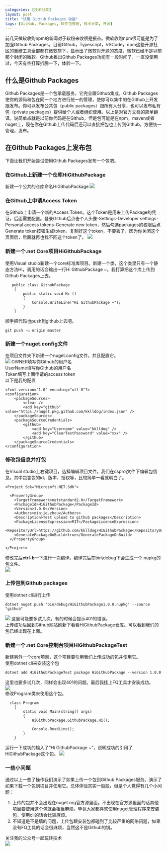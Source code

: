 ```yaml
---
categories: [技术分享]
layout: post
title: "试用 GitHub Packages 功能"
tags: [GitHub, Packages, 软件包管理, 技术分享, 开源]
---
```


前几天微软收购npm的新闻对于软粉来收很是振奋。微软收购npm很可能是为了加强Github Packages。目前Github，Typescript，VSCode，npm这些开源社区的重磅工具全部都在微软旗下，显示出了微软对开源的态度，微软已经不是以前那个封闭的微软。Github推出Github Packages功能有一段时间了，一直没使用过，今天有空打算折腾一下，体验一下。
## 什么是Github Packages
Github Packages是一个包承载服务，它完全跟Github集成。Github Packages使你的源码和包在同一个地方进行统一的管理，使你可以集中的在Github上开发跟发布。你可以发布公共包（public packages）跟所有人分享，也可以发布私有包（private packages）提供给个人或者组织使用。以上是对官方文档的简单翻译。说简单点就是以前你代码是在Github，但是包可能是在npm，maven或者nuget上，现在你在Github上传代码后还可以直接把包也上传到Github，方便统一管理，发布。
## 在Github Packages上发布包
下面让我们开始尝试使用Github Packages发布一个包吧。
### 在Github上新建一个仓库HiGithubPackage
新建一个公共的仓库命名HiGithubPackage
![](https://s1.ax1x.com/2020/03/20/86QtBD.png)
### 在Github上申请Access Token
在Github上申请一个新的Access Token。这个Token是用来上传Package的凭证，后面需要配置。登录Github后点击个人头像-Settings-Developer settings-Personal access tokens-Generate new token，然后勾选packages的权限后点Generate token按钮生成token。复制好这个token，不要丢了，因为你关闭这个页面后，后面就再也找不回这个token了。
![](https://s1.ax1x.com/2020/03/20/86QB9I.png)
### 新建一个.net Core项目HiGithubPackage
使用Visual studio新建一个core标准库项目。新建一个类，这个类里只有一个静态方法Hi，调用的话会输出一行Hi GithubPackage ~。我打算把这个库上传到Github Packages上去。
```
   public class GithubPackage
    {
        public static void Hi ()
        {
            Console.WriteLine("Hi GithubPackage ~");
        }
    }
```
顺手把代码也push到github上去吧。
```
git push -u origin master
```
### 新建一个nuget.config文件
在项目文件夹下新建一个nuget.config文件，并且配置它。   
![](https://s1.ax1x.com/2020/03/20/86lA5d.png)
OWNER填写你Github的用户名   
UserName填写你Github的用户名   
Token填写上面申请的access token   
以下是我的配置
```
<?xml version="1.0" encoding="utf-8"?>
<configuration>
    <packageSources>
        <clear />
        <add key="github" value="https://nuget.pkg.github.com/kklldog/index.json" />
    </packageSources>
    <packageSourceCredentials>
        <github>
            <add key="Username" value="kklldog" />
            <add key="ClearTextPassword" value="xxx" />
        </github>
    </packageSourceCredentials>
</configuration>
```
### 修改包信息并打包
在Visual studio上右键项目，选择编辑项目文件。我们在csproj文件下编辑包信息。其中包含包的id，版本，授权等，比较简单一看就明白了。
```
<Project Sdk="Microsoft.NET.Sdk">

  <PropertyGroup>
    <TargetFramework>netstandard2.0</TargetFramework>
    <PackageId>HiGithubPackage</PackageId>
    <Version>1.0.0</Version>
    <Authors>minjie.zhou</Authors>
    <Description>Test upload to github packages</Description>
    <PackageLicenseExpression>MIT</PackageLicenseExpression>
    <RepositoryUrl>https://github.com/kklldog/HiGithubPackage</RepositoryUrl>
    <GeneratePackageOnBuild>true</GeneratePackageOnBuild>
  </PropertyGroup>

</Project>
```
修改完后**ctrl-b**一下进行一次编译。编译完后在bin\debug下会生成一个.nupkg的包文件。   
![](https://s1.ax1x.com/2020/03/20/861kLT.png)
### 上传包到Github packages
使用dotnet cli进行上传
```
dotnet nuget push "bin/debug/HiGithubPackage1.0.0.nupkg" --source "github"
```
![](https://s1.ax1x.com/2020/03/20/86QGjK.png)
这里可能要多试几次，有的时候会提示401的错误。   
上传成功后回到Github网站刷新下看看HiGithubPackage仓库。可以看到我们的包已经出现在上面。
### 新建一个.net Core控制台项目HiGithubPackageTest
新建另外一个core项目，这个项目要引用我们上传成功的包并使用它。   
使用dotnet cli来安装这个包
```
dotnet add HiGithubPackageTest package HiGithubPackage --version 1.0.0
```
这里也要多试几次，同样会出现401的问题。最后我挂上FQ工具才安装成功。  
![](https://s1.ax1x.com/2020/03/20/86QYnO.png)  
修改Program类来使用这个包。
```
  class Program
    {
        static void Main(string[] args)
        {
            HiGithubPackage.GithubPackage.Hi();

            Console.ReadLine();
        }
    }
```
运行一下成功的输入了“Hi GithubPackage ~”，说明成功的引用了HiGithubPackage这个包。
![](https://s1.ax1x.com/2020/03/20/86QQhR.md.png)
### 一些小问题
通过以上一些了操作我们演示了如果上传一个包到Github Packages服务。演示了如果下载一个包到项目并使用它。总体体验其实一般般，但是个人觉得有几个小问题：   
1. 上传的包并不会出现在nuget.org官方源里面。不出现在官方源里面的话其他项目要使用这个包就会相当麻烦。毕竟大家都喜欢使用nuget管理程序来安装包，使用cli的话会比较麻烦。
2. 不知道是不是墙的问题，上传包跟安装包都碰到了比较严重的网络问题，如果没有FQ工具的话会很麻烦，当然这不是Github的锅。

    
关注我的公众号一起玩转技术   
![](https://s1.ax1x.com/2020/06/29/NfQjds.jpg)